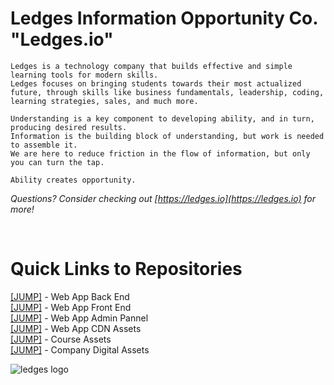 <h1>Ledges Information Opportunity Co. "Ledges.io"</h1>

```
Ledges is a technology company that builds effective and simple learning tools for modern skills.
Ledges focuses on bringing students towards their most actualized future, through skills like business fundamentals, leadership, coding, learning strategies, sales, and much more.

Understanding is a key component to developing ability, and in turn, producing desired results.
Information is the building block of understanding, but work is needed to assemble it.
We are here to reduce friction in the flow of information, but only you can turn the tap.

Ability creates opportunity.
```

<i>Questions? Consider checking out  [https://ledges.io](https://ledges.io)  for more!</i>

</br>

<h1>Quick Links to Repositories</h1>

[[JUMP]](https://github.com/ledges-io/web-back) - Web App Back End  
[[JUMP]](https://github.com/ledges-io/web-front) - Web App Front End  
[[JUMP]](https://github.com/ledges-io/web-admin) - Web App Admin Pannel  
[[JUMP]](https://github.com/ledges-io/web-assets) - Web App CDN Assets  
[[JUMP]](https://github.com/ledges-io/course-assets) - Course Assets  
[[JUMP]](https://github.com/ledges-io/company-assets) - Company Digital Assets


<img alt="ledges logo" src="https://media-exp1.licdn.com/dms/image/C4E0BAQG5-vFk1KZV1A/company-logo_200_200/0/1652460452025?e=1672876800&v=beta&t=NvGTSW1L8LKr37CQt5vpka0lm4fiMvdhS_eSVjXCCVk"/>
